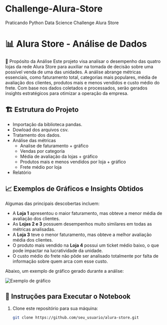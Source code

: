 # Challenge-Alura-Store
Praticando Python Data Science Challenge Alura Store

# 📊 Alura Store - Análise de Dados

📌 Propósito da Análise
Este projeto visa analisar o desempenho das quatro lojas da rede Alura Store para auxiliar na tomada de
decisão sobre uma possível venda de uma das unidades.
A análise abrange métricas essenciais, como faturamento total, categorias mais populares,
média de avaliação dos clientes, produtos mais e menos vendidos e custo médio do frete.
Com base nos dados coletados e processados, serão gerados insights estratégicos para otimizar a operação da empresa.

## 🏗️ Estrutura do Projeto

- Importação da biblioteca pandas.
- Dowload dos arquivos csv.
- Tratamento dos dados.
- Análise das métricas
  - Analise de faturamento + gráfico
  - Vendas por categoria
  - Média de avaliação da lojas + gráfico
  - Produtos mais e menos vendidos por loja + gráfico
  - Frete médio por loja
- Relatório 




## 📈 Exemplos de Gráficos e Insights Obtidos
Algumas das principais descobertas incluem:
- A **Loja 1** apresentou o maior faturamento, mas obteve a menor média de avaliação dos clientes.
- As **Lojas 2 e 3** possuem desempenhos muito similares em todas as métricas analisadas.
- A **Loja 3** teve o menor faturamento, mas obteve a melhor avaliação média dos clientes.
- O produto mais vendido na **Loja 4** possui um ticket médio baixo, o que pode impactar na lucratividade da unidade.
- O custo médio do frete não pôde ser analisado totalmente por falta de informação sobre quem arca com esse custo.

Abaixo, um exemplo de gráfico gerado durante a análise:

![Exemplo de gráfico](images/grafico_vendas.png)

## 🚀 Instruções para Executar o Notebook
1. Clone este repositório para sua máquina:
   ```bash
   git clone https://github.com/seu_usuario/alura-store.git




